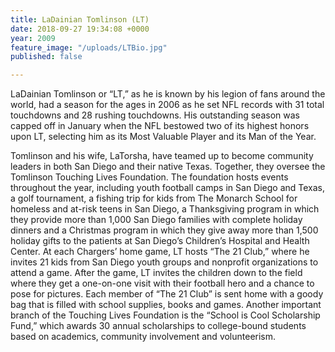 ```yaml
---
title: LaDainian Tomlinson (LT)
date: 2018-09-27 19:34:08 +0000
year: 2009
feature_image: "/uploads/LTBio.jpg"
published: false

---
```

LaDainian Tomlinson or “LT,” as he is known by his legion of fans around the world, had a season for the ages in 2006 as he set NFL records with 31 total touchdowns and 28 rushing touchdowns. His outstanding season was capped off in January when the NFL bestowed two of its highest honors upon LT, selecting him as its Most Valuable Player and its Man of the Year.

Tomlinson and his wife, LaTorsha, have teamed up to become community leaders in both San Diego and their native Texas. Together, they oversee the Tomlinson Touching Lives Foundation. The foundation hosts events throughout the year, including youth football camps in San Diego and Texas, a golf tournament, a fishing trip for kids from The Monarch School for homeless and at-risk teens in San Diego, a Thanksgiving program in which they provide more than 1,000 San Diego families with complete holiday dinners and a Christmas program in which they give away more than 1,500 holiday gifts to the patients at San Diego’s Children’s Hospital and Health Center. At each Chargers’ home game, LT hosts “The 21 Club,” where he invites 21 kids from San Diego youth groups and nonprofit organizations to attend a game. After the game, LT invites the children down to the field where they get a one-on-one visit with their football hero and a chance to pose for pictures. Each member of “The 21 Club” is sent home with a goody bag that is filled with school supplies, books and games. Another important branch of the Touching Lives Foundation is the “School is Cool Scholarship Fund,” which awards 30 annual scholarships to college-bound students based on academics, community involvement and volunteerism.